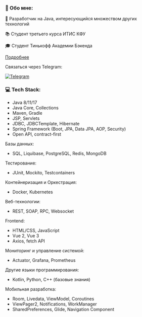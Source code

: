 ### 💫 Обо мне:
💼 Разработчик на Java, интересующийся множеством других технологий

📚 Студент третьего курса ИТИС КФУ

🎓 Студент Тинькофф Академии Бэкенда

[Подробнее](https://elizavetabelskya.github.io/ElizavetaBelskya/about_ElizavetaBelskya.pdf)

Связаться через Telegram:

[![Telegram](https://img.shields.io/badge/-telegram-red?color=black&logo=telegram&logoColor=blue)](https://t.me/lnsinxdx)

### 💻 Tech Stack:
- Java 8/11/17
- Java Core, Collections
- Maven, Gradle
- JSP, Servlets
- JDBC, JDBCTemplate, Hibernate
- Spring Framework (Boot, JPA, Data JPA, AOP, Security)
- Open API, contract-first
  
Базы данных:
- SQL, Liquibase, PostgreSQL, Redis, MongoDB
  
Тестирование:
- JUnit, Mockito, Testcontainers
  
Контейнеризация и Оркестрация:
- Docker, Kubernetes

Веб-технологии:
- REST, SOAP, RPC, Websocket
  
Frontend:
- HTML/CSS, JavaScript
- Vue 2, Vue 3
- Axios, fetch API
  
Мониторинг и управление системой:
- Actuator, Grafana, Prometheus
  
Другие языки программирования:
- Kotlin, Python, C++ (базовые знания)
  
Мобильная разработка:
- Room, Livedata, ViewModel, Coroutines
- ViewPager2, Notifications, WorkManager
- SharedPreferences, Glide, Navigation Component
